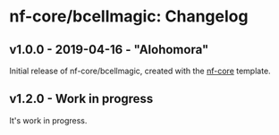 # nf-core/bcellmagic: Changelog

## v1.0.0 - 2019-04-16 - "Alohomora"

Initial release of nf-core/bcellmagic, created with the [nf-core](http://nf-co.re/) template.

## v1.2.0 - Work in progress

It's work in progress.
